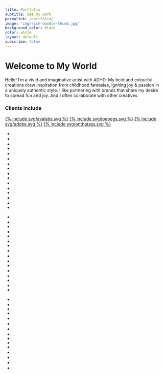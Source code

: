 ```yaml
---
title: Portfolio
subtitle: See my work
permalink: /portfolio/
image: 'img/rich-doodle-thumb.jpg'
background_color: black
color: white
layout: default
subscribe: false
---
```


<div class="content">
<div class="center">
  <h1>Welcome to My World</h1>
  <p>Hello! I’m a vivid and imaginative artist with ADHD. My bold and colourful creations draw inspiration from childhood fantasies, igniting joy &amp; passion in a uniquely authentic style. I like partnering with brands that share my desire to spread fun and joy. And I often collaborate with other creatives.</p>
  <div class="logos-container">
    <h3>Clients include</h3>
    <div class="logos">
      <a href="https://www.avalabs.org/" class="portrait" target="_blank" title="Avalabs">{% include svg/avalabs.svg %}</a>
      <a href="https://joepegs.com/" target="_blank" title="Joepegs">{% include svg/joepegs.svg %}</a>
      <a href="https://www.adobe.com/" target="_blank" title="Adobe">{% include svg/adobe.svg %}</a>
      <a href="https://onthatass.com/" class="wide" target="_blank" title="On That Ass}">{% include svg/onthatass.svg %}</a>
    </div>
  </div>
</div>
</div>


<div class="portfolio">
  <ul class="col">
    <li><a href="/bloom-avalanche-summit-mural/"><img src="../img/avalanche-ii-mural/crop1-small.jpg" alt=""></a></li>
    <li><a href="/dreamheadz"><img src="../img/dreamheadz/thumb.jpg" alt=""></a></li>
    <li><div><img src="../img/dreamheadz-art/mirror-palace.jpg" alt=""></div></li>
    <li><a href="/doodleverse"><img src="../img/doodleverse/34-a-quick-interlude.jpg" alt=""></a></li>
    <li><a href="/spacer-on-that-ass/"><img src="../img/spacer-on-that-ass/underwear-upclose.jpg" alt=""></a></li>
    <li><a href="/happy-sun"><img src="../img/hs/97.png" alt=""></a></li>
    <li><div><img src="../img/realms-of-weird/18.jpg" alt=""></div></li>
    <li><a href="/doodleverse"><img src="../img/doodleverse/50-bird-city.jpg" alt=""></a></li>
    <li><div><img src="../img/doodleverse-specials/cosmic-snake.jpg" alt=""></div></li>
    <li><a href="/dreamheadz"><img src="../img/for-love/1.jpg" alt=""></a></li>
    <li><a href="/100-web-characters"><img src="../img/100webchars/50.jpg" alt=""></a></li>
    <li><div><img src="../img/dreamlings/5.jpg" alt=""></div></li>
    <li><a href="/dreamheadz"><img src="../img/dreamheadz/8.jpg" alt=""></a></li>
    <li><a href="/doodleverse"><img src="../img/doodleverse/66-harbinger-of-darkness.jpg" alt=""></a></li>
    <li><div><img src="../img/doodleverse-specials/the-calling.jpg" alt=""></div></li>
    <li><a href="/doodleverse"><img src="../img/doodleverse/6-cataglottism.png" alt=""></a></li>
  </ul>
  <ul class="col">
    <li><a href="/for-love"><img src="../img/for-love/10.jpg" alt=""></a></li>
    <li><div><img src="../img/doodleverse-specials/sunrise-realm.jpg" alt=""></div></li>
    <li><a href="/doodleverse"><img src="../img/doodleverse/86-summer-romance.jpg" alt=""></a></li>
    <li><div><img src="../img/mech-avax-promo.jpg" alt=""></div></li>
    <li><a href="/doodleverse"><img src="../img/doodleverse/9-ritual.jpg" alt=""></a></li>
    <li><div><img src="../img/visual-deluge/2a.jpg" alt=""></div></li>
    <li><a href="/doodleverse"><img src="../img/doodleverse/93-eternal-flower.jpg" alt=""></a></li>
    <li><a href="/happy-sun"><img src="../img/hs/101.png" alt=""></a></li>
    <li><a href="/doodleverse"><img src="../img/doodleverse/78-drops-of-reflection.jpg" alt=""></a></li>
    <li><div><img src="../img/turres/3-2-day.jpg" alt=""></div></li>
    <li><a href="/dreamheadz"><img src="../img/dreamheadz/1.jpg" alt=""></a></li>
    <li><a href="/100-web-characters"><img src="../img/100webchars/55.jpg" alt=""></a></li>
    <li><div><img src="../img/god-hates-nfts-too.jpg" alt=""></div></li>
    <li><a href="/doodleverse"><img src="../img/doodleverse/97-sea-of-dreams.jpg" alt=""></a></li>
    <li><div><img src="../img/monkeez.jpg" alt=""></div></li>
    <li><a href="/happy-sun"><img src="../img/hs/90.png" alt=""></a></li>
  </ul>
  <ul class="col">
    <li><a href="/happy-sun"><img src="../img/hs/65.png" alt=""></a></li>
    <li><div><img src="../img/attitude-collab/2.jpg" alt=""></div></li>
    <li><div><img src="../img/wagmi-surfboard.jpg" alt=""></div></li>
    <li><a href="/100-web-characters"><img src="../img/100webchars/57.jpg" alt=""></a></li>
    <li><a href="/dreamheadz"><img src="../img/dreamheadz/prince-of-cool.jpg" alt=""></a></li>
    <li><a href="/doodleverse"><img src="../img/doodleverse/83-rainbow-breath.jpg" alt=""></a></li>
    <li><a href="/for-love"><img src="../img/for-love/9.jpg" alt=""></a></li>
    <li><div><img src="../img/dreamheadz-art/the-dreamtree.jpg" alt=""></div></li>
    <li><div><img src="../img/mimi-chao-collab/ruth-bader-ginsburg.jpg" alt=""></div></li>
    <li><div><img src="../img/spacetronaut.jpg" alt=""></div></li>
    <li><a href="/happy-sun"><img src="../img/hs/3.png" alt=""></a></li>
    <li><a href="/100-web-characters"><img src="../img/100webchars/23.jpg" alt=""></a></li>
    <li><a href="/doodleverse"><img src="../img/doodleverse/22-choir.jpg" alt=""></a></li>
    <li><a href="/dreamheadz"><img src="../img/dreamheadz/captain-octo.jpg" alt=""></a></li>
    <li><div><img src="../img/visual-deluge/2b.jpg" alt=""></div></li>
  </ul>
</div>
